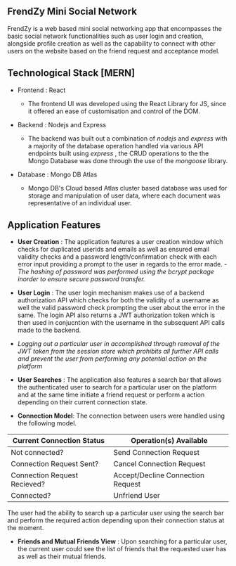 ## FrendZy Mini Social Network

FrendZy is a web based mini social networking app that encompasses the basic social network functionalities such as user login and creation, alongside profile creation as well as the capability to connect with other users on the website based on the friend request and acceptance model.

## Technological Stack [MERN]

 - Frontend : React
	 - The frontend UI was developed using the React Library for JS, since it offered an ease of customisation and control of the DOM.
	 
 - Backend : Nodejs and Express
	 - The backend was built out a combination of *nodejs* and *express* with a majority of the database operation handled via various API endpoints built using *express* , the CRUD operations to the the Mongo Database was done through the use of the *mongoose* library.
	 
 - Database : Mongo DB Atlas
	 - Mongo DB's Cloud based Atlas cluster based database was used for storage and manipulation of user data, where each document was representative of an individual user.
 
## Application Features
 - **User Creation** : The application features a user creation window which checks for duplicated userids and emails as well as ensured email validity checks and a password length/confirmation check with each error input providing a prompt to the user in regards to the error made.
		 - *The hashing of password was performed using the bcrypt package inorder to ensure secure password transfer.*
		 
 - **User Login** : The user login mechanism makes use of a backend authorization API which checks for both the validity of a username as well the valid password check prompting the user about the error in the same. The login API also returns a JWT authorization token which is then used in conjucntion with the username in the subsequent API calls made to the backend.
 - *Logging out a particular user in accomplished through removal of the JWT token from the session store which prohibits all further API calls and prevent the user from performing any potential action on the platform*
 
 - **User Searches** : The application also features a search bar that allows the authenticated user to search for a particular user on the platform and at the same time initiate a friend request or perform a action depending on their current connection state.
 
 - **Connection Model**: The connection between users were handled using the following model.
		 
|Current Connection Status| Operation(s) Available |
|--|--|
|Not connected?|Send Connection Request  |
|Connection Request Sent?|Cancel Connection Request|
|Connection Request Recieved?|Accept/Decline Connection Request|
|Connected?|Unfriend User|

The user had the ability to search up a particular user using the search bar and perform the required action depending upon their connection status at the moment.

 - **Friends and Mutual Friends View** : Upon searching for a particular user, the current user could see the list of friends that the requested user has as well as their mutual friends.
